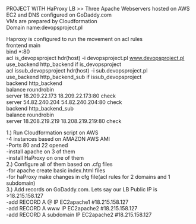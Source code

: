 PROJECT WITH HaProxy LB >> Three Apache Webservers hosted on AWS EC2 and DNS configured on GoDaddy.com  
VMs are prepared by Cloudformation  
Domain name:devopsproject.pl  


Haproxy is configured to run the movement on acl rules  
frontend main  
   bind *:80  
   acl is_devopsproject hdr(host) -i devopsproject.pl www.devopsproject.pl  
   use_backend http_backend if is_devopsproject  
   acl issub_devopsproject hdr(host) -i sub.devopsproject.pl  
   use_backend http_backend_sub if issub_devopsproject  
backend http_backend  
   balance     roundrobin  
   server  18.209.22.173 18.209.22.173:80 check  
   server  54.82.240.204 54.82.240.204:80 check  
backend http_backend_sub  
   balance     roundrobin  
   server  18.208.219.219 18.208.219.219:80 check  



1.) Run Cloudformation script on AWS  
-4 instances based on AMAZON AWS AMI  
-Ports 80 and 22 opened  
-install apache on 3 of them  
-install HaProxy on one of them    
2.) Configure all of them based on .cfg files    
-for apache create basic index.html files  
-for haProxy make changes in cfg file(acl rules for 2 domains and 1 subdomain)  
3.) Add records on GoDaddy.com. Lets say our LB Public IP is >18.215.158.127  
-add RECORD     A    @         IP EC2apache1 #18.215.158.127  
-add RECORD     A    www       IP EC2apache2 #18.215.158.127  
-add RECORD     A    subdomain IP EC2apache2 #18.215.158.127  



